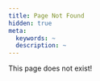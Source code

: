 ```yaml
---
title: Page Not Found
hidden: true
meta:
  keywords: ~
  description: ~
---
```


This page does not exist!
